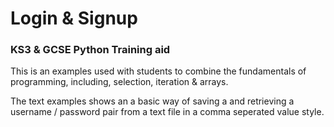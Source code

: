 # Login & Signup
### KS3 &amp; GCSE Python Training aid

This is an examples used with students to combine the fundamentals of programming, including, selection, iteration &amp; arrays.

The text examples shows an a basic way of saving a and retrieving a username / password pair from a text file in a comma seperated value style.
